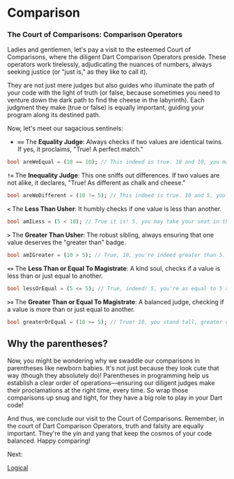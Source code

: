 # Comparison

### **The Court of Comparisons: Comparison Operators**

Ladies and gentlemen, let's pay a visit to the esteemed Court of Comparisons, where the diligent Dart Comparison Operators preside. These operators work tirelessly, adjudicating the nuances of numbers, always seeking justice (or "just is," as they like to call it).

They are not just mere judges but also guides who illuminate the path of your code with the light of truth (or false, because sometimes you need to venture down the dark path to find the cheese in the labyrinth). Each judgment they make (true or false) is equally important, guiding your program along its destined path.

Now, let's meet our sagacious sentinels:

- **`==`** The **Equality Judge**: Always checks if two values are identical twins. If yes, it proclaims, "True! A perfect match."

```dart
bool areWeEqual = (10 == 10); // This indeed is true. 10 and 10, you may now high-five!
```

**`!=`** The **Inequality Judge**: This one sniffs out differences. If two values are not alike, it declares, "True! As different as chalk and cheese."

```dart
bool areWeDifferent = (10 != 5); // This indeed is true. 10 and 5, you're as different as pizza and broccoli!
```

**`<`** The **Less Than Usher**: It humbly checks if one value is less than another.

```dart
bool amILess = (5 < 10); // True it is! 5, you may take your seat in the "Less than 10" section.
```

**`>`** The **Greater Than Usher**: The robust sibling, always ensuring that one value deserves the "greater than" badge.

```dart
bool amIGreater = (10 > 5); // True, 10, you're indeed greater than 5. Your badge is waiting!
```

**`<=`** The **Less Than or Equal To Magistrate**: A kind soul, checks if a value is less than or just equal to another.

```dart
bool lessOrEqual = (5 <= 5); // True, indeed! 5, you're as equal to 5 as peas in a pod.
```

**`>=`** The **Greater Than or Equal To Magistrate**: A balanced judge, checking if a value is more than or just equal to another.

```dart
bool greaterOrEqual = (10 >= 5); // True! 10, you stand tall, greater or equal to 5.
```

## Why the parentheses?

Now, you might be wondering why we swaddle our comparisons in parentheses like newborn babies. It's not just because they look cute that way (though they absolutely do)! Parentheses in programming help us establish a clear order of operations—ensuring our diligent judges make their proclamations at the right time, every time. So wrap those comparisons up snug and tight, for they have a big role to play in your Dart code!

And thus, we conclude our visit to the Court of Comparisons. Remember, in the court of Dart Comparison Operators, truth and falsity are equally important. They're the yin and yang that keep the cosmos of your code balanced. Happy comparing!

Next:

[Logical](logical.md)